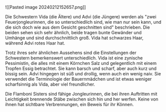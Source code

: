 
![[Pasted image 20240212152657.png]]

Die Schwestern Vida (die Ältere) und Advi (die Jüngere) werden als "zwei Feuerjongleurinnen, die so unterschiedlich sind, wie man nur sein kann, und die sich doch wie aus dem Gesicht geschnitten sind" beschrieben. Die beiden sehen sich sehr ähnlich, beide tragen bunte Gewänder und Umhänge und sind durchschnittlich groß. Vida hat schwarzes Haar, während Advi rotes Haar hat.

Trotz ihres sehr ähnlichen Aussehens sind die Einstellungen der Schwestern bemerkenswert unterschiedlich. Vida ist eine zynische Pessimistin, die alles mit einem Körnchen Salz und gelegentlich mit einem Tropfen Essig betrachtet. Sie kann barsch und scharf, aber auch kurz und bissig sein.
Advi hingegen ist süß und drollig, wenn auch ein wenig naiv. Sie verwendet die Terminologie der Bauernmädchen und ist etwas weniger scharfsinnig als Vida, aber viel freundlicher.

Die Flamboni Sisters sind fähige Jongleurinnen, die bei ihren Auftritten mit Leichtigkeit brennende Stäbe zwischen sich hin und her werfen. Keine von ihnen hat sichtbare Verbrennungen, ein Beweis für ihr Können.